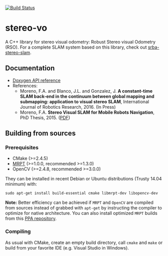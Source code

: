 [![Build Status](https://travis-ci.org/famoreno/stereo-vo.svg?branch=master)](https://travis-ci.org/famoreno/stereo-vo)

# stereo-vo
A C++ library for stereo visual odometry: Robust Stereo visual Odometry (RSO). For a complete SLAM system based on this library, check out [srba-stereo-slam](https://github.com/famoreno/srba-stereo-slam).

## Documentation
* [Doxygen API reference](http://famoreno.github.io/stereo-vo/)
* References:
  * Moreno, F.A. and Blanco, J.L. and Gonzalez, J. **A constant-time SLAM back-end in the continuum between global mapping and submapping: application to visual stereo SLAM**, International Journal of Robotics Research, 2016. (In Press)
  *  Moreno, F.A. **Stereo Visual SLAM for Mobile Robots Navigation**, PhD Thesis, 2015. ([PDF](http://mapir.isa.uma.es/famoreno/papers/thesis/FAMD_thesis.pdf))

## Building from sources

### Prerequisites

* CMake (>=2.4.5)
* [MRPT](https://github.com/MRPT/mrpt) (>=1.0.0, recommended >=1.3.0)
* OpenCV (>=2.4.8, recommended >=3.0.0)

They can be installed in recent Debian or Ubuntu distributions (Trusty 14.04 minimum) with:

    sudo apt-get install build-essential cmake libmrpt-dev libopencv-dev

**Note:** Better efficiency can be achieved if `MRPT` and `OpenCV` are compiled from sources instead of grabbed with `apt-get` by instructing the compiler to optimize for native architecture. You can also install optimized `MRPT` builds from this [PPA repository](http://www.mrpt.org/MRPT_in_GNU/Linux_repositories).

### Compiling

As usual with CMake, create an empty build directory, call `cmake` and `make` or build from your favorite IDE (e.g. Visual Studio in Windows). 



